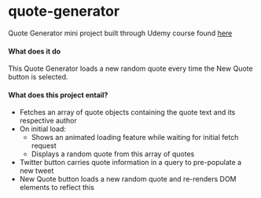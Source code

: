 # quote-generator

Quote Generator mini project built through Udemy course found [here](https://www.udemy.com/course/javascript-web-projects-to-build-your-portfolio-resume/)

#### What does it do

This Quote Generator loads a new random quote every time the New Quote button is selected.

#### What does this project entail?

* Fetches an array of quote objects containing the quote text and its respective author
* On initial load:
  * Shows an animated loading feature while waiting for initial fetch request
  * Displays a random quote from this array of quotes
* Twitter button carries quote information in a query to pre-populate a new tweet
* New Quote button loads a new random quote and re-renders DOM elements to reflect this
